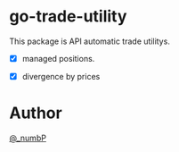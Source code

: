 # go-trade-utility
This package is API automatic trade utilitys.

- [x] managed positions.
- [x] divergence by prices



# Author
[@_numbP](https://twitter.com/_numbP)